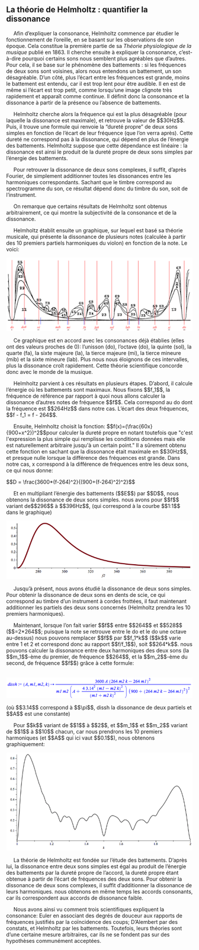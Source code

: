 ## La théorie de Helmholtz : quantifier la dissonance

<p>&nbsp;&nbsp;&nbsp;&nbsp;
    Afin d&rsquo;expliquer la consonance, Helmholtz commence par &eacute;tudier le fonctionnement de l&rsquo;oreille, en se basant sur les observations de son &eacute;poque. Cela constitue la premi&egrave;re partie de sa <em>Th&eacute;orie physiologique de la musique</em> publi&eacute; en 1863. Il cherche ensuite &agrave; expliquer la consonance, c&rsquo;est-&agrave;-dire pourquoi certains sons nous semblent plus agr&eacute;ables que d&rsquo;autres. Pour cela, il se base sur le ph&eacute;nom&egrave;ne des battements : si les fr&eacute;quences de deux sons sont voisines, alors nous entendons un battement, un son d&eacute;sagr&eacute;able. D&rsquo;un c&ocirc;t&eacute;, plus l&rsquo;&eacute;cart entre les fr&eacute;quences est grande, moins le battement est entendu, car il est trop lent pour &ecirc;tre audible. Il en est de m&ecirc;me si l&rsquo;&eacute;cart est trop petit, comme lorsqu&rsquo;une image clignote tr&egrave;s rapidement et appara&icirc;t comme continue. Il d&eacute;finit donc la consonance et la dissonance &agrave; partir de la pr&eacute;sence ou l&rsquo;absence de battements. </p>
<p>&nbsp;&nbsp;&nbsp;&nbsp;
    Helmholtz cherche alors la fr&eacute;quence qui est la plus d&eacute;sagr&eacute;able (pour laquelle la dissonance est maximale), et retrouve la valeur de $$30Hz$$. Puis, il trouve une formule qui renvoie la &ldquo;duret&eacute; propre&rdquo; de deux sons simples en fonction de l&rsquo;&eacute;cart de leur fr&eacute;quence (que l&rsquo;on verra apr&egrave;s). Cette duret&eacute; ne correspond pas &agrave; la dissonance, qui d&eacute;pend en plus de l&rsquo;&eacute;nergie des battements. Helmholtz suppose que cette d&eacute;pendance est lin&eacute;aire : la dissonance est ainsi le produit de la duret&eacute; propre de deux sons simples par l&rsquo;&eacute;nergie des battements.</p>
<p>&nbsp;&nbsp;&nbsp;&nbsp;
    Pour retrouver la dissonance de deux sons complexes, il suffit, d&rsquo;apr&egrave;s Fourier, de simplement additionner toutes les dissonances entre les harmoniques correspondants. Sachant que le timbre correspond au spectrogramme du son, ce r&eacute;sultat d&eacute;pend donc du timbre du son, soit de l&rsquo;instrument. </p>
<p>&nbsp;&nbsp;&nbsp;&nbsp;
    On remarque que certains r&eacute;sultats de Helmholtz sont obtenus arbitrairement, ce qui montre la subjectivit&eacute; de la consonance et de la dissonance.</p>

<p>&nbsp;&nbsp;&nbsp;&nbsp;
    Helmholtz &eacute;tablit ensuite un graphique, sur lequel est bas&eacute; sa th&eacute;orie musicale, qui pr&eacute;sente la dissonance de plusieurs notes (calcul&eacute;e &agrave; partir des 10 premiers partiels harmoniques du violon) en fonction de la note. Le voici:</p>


![](../img/image8.png)

<p>&nbsp;&nbsp;&nbsp;&nbsp;
    Ce graphique est en accord avec les consonances d&eacute;j&agrave; &eacute;tablies (elles ont des valeurs proches de 0): l&rsquo;unisson (do), l&rsquo;octave (do), la quinte (sol), la quarte (fa), la sixte majeure (la), la tierce majeure (mi), la tierce mineure (mib) et la sixte mineure (lab). Plus nous nous &eacute;loignons de ces intervalles, plus la dissonance cro&icirc;t rapidement. Cette th&eacute;orie scientifique concorde donc avec le monde de la musique.</p>

<p>&nbsp;&nbsp;&nbsp;&nbsp;
    Helmholtz parvient &agrave; ces r&eacute;sultats en plusieurs &eacute;tapes. D&rsquo;abord, il calcule l&rsquo;&eacute;nergie o&ugrave; les battements sont maximaux. Nous fixons $$f_1$$, la fr&eacute;quence de r&eacute;f&eacute;rence par rapport &agrave; quoi nous allons calculer la dissonance d&rsquo;autres notes de fr&eacute;quence $$f$$. Cela correspond au do dont la fr&eacute;quence est $$264Hz$$ dans notre cas. L&rsquo;&eacute;cart des deux fr&eacute;quences, $$f - f_1 = f - 264$$.</p>
<p>&nbsp;&nbsp;&nbsp;&nbsp;
    Ensuite, Helmholtz choisit la fonction: $$f(x)=(\frac{60x}{900+x^2})^2$$pour calculer la duret&eacute; propre en notant toutefois que "c'est l'expression la plus simple qui remplisse les conditions donn&eacute;es mais elle est naturellement arbitraire jusqu'&agrave; un certain point." Il a s&ucirc;rement obtenu cette fonction en sachant que la dissonance &eacute;tait maximale en $$30Hz$$, et presque nulle lorsque la diff&eacute;rence des fr&eacute;quences est grande. Dans notre cas, x correspond &agrave; la diff&eacute;rence de fr&eacute;quences entre les deux sons, ce qui nous donne:</p>

<p>
$$D = \frac{3600*(f-264)^2}{(900+(f-264)^2)^2}$$
</p>

<p>&nbsp;&nbsp;&nbsp;&nbsp;
    Et en multipliant l&rsquo;&eacute;nergie des battements ($$E$$) par $$D$$, nous obtenons la dissonance de deux sons simples. nous avons pour $$f$$ variant de$$296$$ &agrave; $$396Hz$$, (qui correspond &agrave; la courbe $$1:1$$ dans le graphique)</p>

![](../img/image9.png)

<p>&nbsp;&nbsp;&nbsp;&nbsp;
    Jusqu&rsquo;&agrave; pr&eacute;sent, nous avons &eacute;tudi&eacute; la dissonance de deux sons simples. Pour obtenir la dissonance de deux sons en dents de scie, ce qui correspond au timbre d&rsquo;un instrument &agrave; cordes frott&eacute;es, il faut maintenant additionner les partiels des deux sons concern&eacute;s (Helmholtz prendra les 10 premiers harmoniques).</p>

<p>&nbsp;&nbsp;&nbsp;&nbsp;
    Maintenant, lorsque l&rsquo;on fait varier $$f$$ entre $$264$$ et $$528$$ ($$=2*264$$; puisque la note se retrouve entre le do et le do une octave au-dessus) nous pouvons remplacer $$f$$ par $$f_1*k$$ ($$k$$ varie entre 1 et 2 et correspond donc au rapport $$f/f_1$$), soit $$264*k$$. nous pouvons calculer la dissonance entre deux harmoniques des deux sons (la $$m_1$$-&egrave;me du premier, de fr&eacute;quence $$264$$, et la $$m_2$$-&egrave;me du second, de fr&eacute;quence $$f$$) gr&acirc;ce &agrave; cette formule:</p>


&nbsp;&nbsp;&nbsp;&nbsp;&nbsp;&nbsp;&nbsp;&nbsp;&nbsp;&nbsp;&nbsp;&nbsp;&nbsp;&nbsp;&nbsp;&nbsp;![](../img/image10.png)
<p>(o&ugrave; $$3.14$$ correspond &agrave; $$\pi$$, dissh la dissonance de deux partiels et $$A$$ est une constante)</p>
<p>&nbsp;&nbsp;&nbsp;&nbsp;
    Pour $$k$$ variant de $$1$$ &agrave; $$2$$, et $$m_1$$ et $$m_2$$ variant de $$1$$ &agrave; $$10$$ chacun, car nous prendrons les 10 premiers harmoniques (et $$A$$ qui ici vaut $$0.1$$), nous obtenons graphiquement:</p>

![](../img/image11.png)

<p>&nbsp;&nbsp;&nbsp;&nbsp;
    La th&eacute;orie de Helmholtz est fond&eacute;e sur l&rsquo;&eacute;tude des battements. D&rsquo;apr&egrave;s lui, la dissonance entre deux sons simples est &eacute;gal au produit de l&rsquo;&eacute;nergie des battements par la duret&eacute; propre de l&rsquo;accord, la duret&eacute; propre &eacute;tant obtenue &agrave; partir de l&rsquo;&eacute;cart de fr&eacute;quences des deux sons. Pour obtenir la dissonance de deux sons complexes, il suffit d&rsquo;additionner la dissonance de leurs harmoniques. nous obtenons en m&ecirc;me temps les accords consonants, car ils correspondent aux accords de dissonance faible.
</p>

<p>&nbsp;&nbsp;&nbsp;&nbsp;
    Nous avons ainsi vu comment trois scientifiques expliquent la consonance: Euler en associant des degr&eacute;s de douceur aux rapports de fr&eacute;quences justifi&eacute;s par la co&iuml;ncidence des coups; D&rsquo;Alembert par des constats, et Helmholtz par les battements. Toutefois, leurs th&eacute;ories sont d&rsquo;une certaine mesure arbitraires, car ils ne se fondent pas sur des hypoth&egrave;ses commun&eacute;ment accept&eacute;es. </p>
<p>&nbsp;&nbsp;&nbsp;&nbsp;<br /><br /></p>